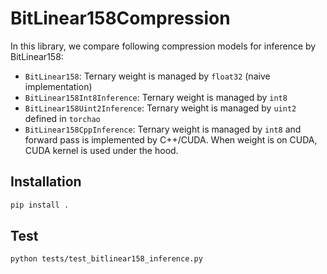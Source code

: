 # BitLinear158Compression

In this library, we compare following compression models for inference by BitLinear158:

- `BitLinear158`: Ternary weight is managed by `float32` (naive implementation)
- `BitLinear158Int8Inference`: Ternary weight is managed by `int8`
- `BitLinear158Uint2Inference`: Ternary weight is managed by `uint2` defined in `torchao`
- `BitLinear158CppInference`: Ternary weight is managed by `int8` and forward pass is implemented by C++/CUDA. When weight is on CUDA, CUDA kernel is used under the hood.

## Installation

```sh
pip install .
```

## Test

```sh
python tests/test_bitlinear158_inference.py
```
